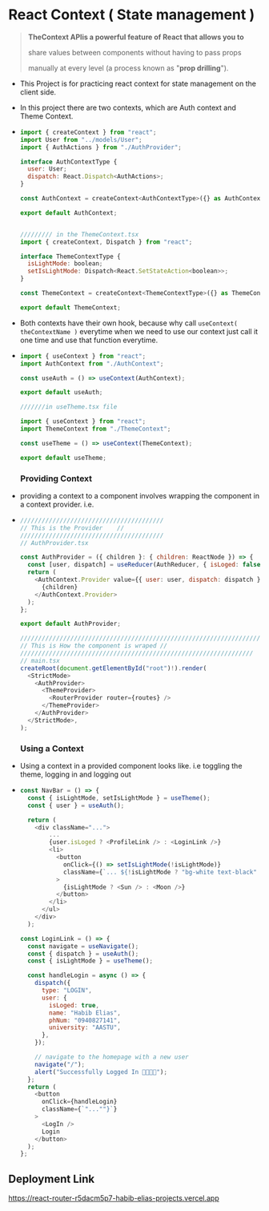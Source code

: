 # React Context ( State management )

> **The****Context API****is a powerful feature of React that allows you to**
>
> share values between components without having to pass props
>
> manually at every level (a process known as "**prop drilling**").

- This Project is for practicing react context for state management on the client side.
- In this project there are two contexts, which are Auth context and Theme Context.
- ```js
  import { createContext } from "react";
  import User from "../models/User";
  import { AuthActions } from "./AuthProvider";

  interface AuthContextType {
    user: User;
    dispatch: React.Dispatch<AuthActions>;
  }

  const AuthContext = createContext<AuthContextType>({} as AuthContextType);

  export default AuthContext;


  ///////// in the ThemeContext.tsx
  import { createContext, Dispatch } from "react";

  interface ThemeContextType {
    isLightMode: boolean;
    setIsLightMode: Dispatch<React.SetStateAction<boolean>>;
  }

  const ThemeContext = createContext<ThemeContextType>({} as ThemeContextType);

  export default ThemeContext;
  ```
- Both contexts have their own hook, because why call `useContext( theContextName )`  everytime when we need to use our context just call it one time and use that function everytime.
- ```js
  import { useContext } from "react";
  import AuthContext from "./AuthContext";

  const useAuth = () => useContext(AuthContext);

  export default useAuth;

  ///////in useTheme.tsx file

  import { useContext } from "react";
  import ThemeContext from "./ThemeContext";

  const useTheme = () => useContext(ThemeContext);

  export default useTheme;

  ```

  ### Providing Context
- providing a context to a component involves wrapping the component in a context provider. i.e.
- ```js
  ////////////////////////////////////////
  // This is the Provider    //
  ////////////////////////////////////////
  // AuthProvider.tsx

  const AuthProvider = ({ children }: { children: ReactNode }) => {
    const [user, dispatch] = useReducer(AuthReducer, { isLoged: false });
    return (
      <AuthContext.Provider value={{ user: user, dispatch: dispatch }}>
        {children}
      </AuthContext.Provider>
    );
  };

  export default AuthProvider;

  ///////////////////////////////////////////////////////////////////
  // This is How the component is wraped //
  /////////////////////////////////////////////////////////////////
  // main.tsx
  createRoot(document.getElementById("root")!).render(
    <StrictMode>
      <AuthProvider>
        <ThemeProvider>
          <RouterProvider router={routes} />
        </ThemeProvider>
      </AuthProvider>
    </StrictMode>,
  );


  ```

  ### Using a Context
- Using a context in a provided component looks like. i.e toggling the theme, logging in and logging out
- ```js
  const NavBar = () => {
    const { isLightMode, setIsLightMode } = useTheme();
    const { user } = useAuth();

    return (
      <div className="...">
          ...
          {user.isLoged ? <ProfileLink /> : <LoginLink />}
          <li>
            <button
              onClick={() => setIsLightMode(!isLightMode)}
              className={`... ${!isLightMode ? "bg-white text-black" : "bg-black text-white"}`}
            >
              {isLightMode ? <Sun /> : <Moon />}
            </button>
          </li>
        </ul>
      </div>
    );

  const LoginLink = () => {
    const navigate = useNavigate();
    const { dispatch } = useAuth();
    const { isLightMode } = useTheme();

    const handleLogin = async () => {
      dispatch({
        type: "LOGIN",
        user: {
          isLoged: true,
          name: "Habib Elias",
          phNum: "0940827141",
          university: "AASTU",
        },
      });

      // navigate to the homepage with a new user
      navigate("/");
      alert("Successfully Logged In 🍾🍾🎉🎉");
    };
    return (
      <button
        onClick={handleLogin}
        className={`"...""}`}
      >
        <LogIn />
        Login
      </button>
    );
  };


  ```

## Deployment Link

https://react-router-r5dacm5p7-habib-elias-projects.vercel.app
